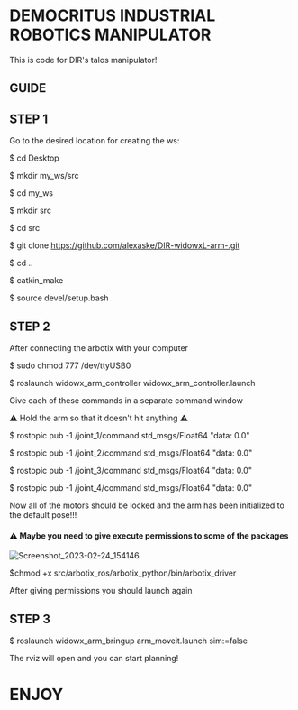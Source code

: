 # DEMOCRITUS INDUSTRIAL ROBOTICS MANIPULATOR


This is code for DIR's talos manipulator!

## GUIDE

## STEP 1 

Go to the desired location for creating the ws:

$ cd Desktop

$ mkdir my_ws/src

$ cd my_ws

$ mkdir src

$ cd src

$ git clone https://github.com/alexaske/DIR-widowxL-arm-.git

$ cd ..

$ catkin_make

$ source devel/setup.bash


## STEP 2

After connecting the arbotix with your computer 

$ sudo chmod 777 /dev/ttyUSB0

$ roslaunch widowx_arm_controller widowx_arm_controller.launch

Give each of these commands in a separate command window 

:warning: Hold the arm so that it doesn't hit anything :warning:

$ rostopic pub -1 /joint_1/command std_msgs/Float64 "data: 0.0"

$ rostopic pub -1 /joint_2/command std_msgs/Float64 "data: 0.0"

$ rostopic pub -1 /joint_3/command std_msgs/Float64 "data: 0.0"

$ rostopic pub -1 /joint_4/command std_msgs/Float64 "data: 0.0"

Now all of the motors should be locked and the arm has been initialized to the default pose!!!

#### :warning: Maybe you need to give execute permissions to some of the packages

![Screenshot_2023-02-24_154146](https://user-images.githubusercontent.com/78262995/221682553-fd1c0dd6-1a8c-4ea8-90bd-db7511e50b51.png)


$chmod +x src/arbotix_ros/arbotix_python/bin/arbotix_driver

After giving permissions you should launch again

## STEP 3
$ roslaunch widowx_arm_bringup arm_moveit.launch sim:=false

The rviz will open and you can start planning!
# ENJOY
